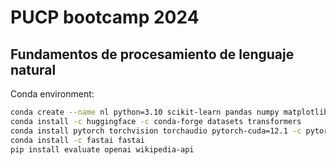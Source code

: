 # PUCP bootcamp 2024

## Fundamentos de procesamiento de lenguaje natural

Conda environment:

```bash
conda create --name nl python=3.10 scikit-learn pandas numpy matplotlib nltk python-dotenv
conda install -c huggingface -c conda-forge datasets transformers
conda install pytorch torchvision torchaudio pytorch-cuda=12.1 -c pytorch -c nvidia
conda install -c fastai fastai
pip install evaluate openai wikipedia-api
```
